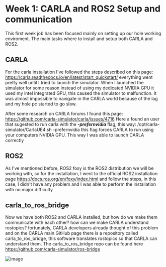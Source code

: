 # Week 1: CARLA and ROS2 Setup and communication

This first week job has been focused mainly on setting up our hole working enviroment. The main tasks where to install and setup both CARLA and ROS2.

## CARLA
For the carla installation I've followed the steps described on this page: https://carla.readthedocs.io/en/latest/start_quickstart/ everything went pretty well until I tried to launch the simulator. When I launched the simulator for some reason instead of using my dedicated NVIDIA GPU it used my intel integrated GPU, this caused the simulator to malfunction. It was almost impossible to navigate in the CARLA world because of the lag and my hole pc started to go slow.

After some research on CARLA forums I found this page: https://github.com/carla-simulator/carla/issues/4716
Here a found an user that sugested to run carla with the ***-prefernvidia*** flag, this way: /opt/carla-simulator/CarlaUE4.sh -prefernvidia this flag forces CARLA to run using your computers NVIDIA GPU. This way I was able to launch  CARLA  correctly

## ROS2
As I've mentioned before, ROS2 foxy is the ROS2 distribution we will be working with, so for the installation, I went to the official ROS2 installation  page https://docs.ros.org/en/foxy/index.html and follow the steps, in this case, I didn't have any problem and I was able to perform the installation with no major difficulty 


## carla_to_ros_bridge
Now we have both ROS2 and CARLA installed, but how do we make them communicate with each other? how can we make CARLA understand rostopics? 
fortunately, CARLA developers already thought of this problem and on the CARLA main GitHub page there is a repository called carla_to_ros_bridge, this software translates rostopics so that CARLA can understand them. 
The carla_to_ros_bridge repo can be found here https://github.com/carla-simulator/ros-bridge

![image](https://user-images.githubusercontent.com/78978326/201491861-b12d7ea0-4c19-469d-ac3b-61d6df307465.png)
